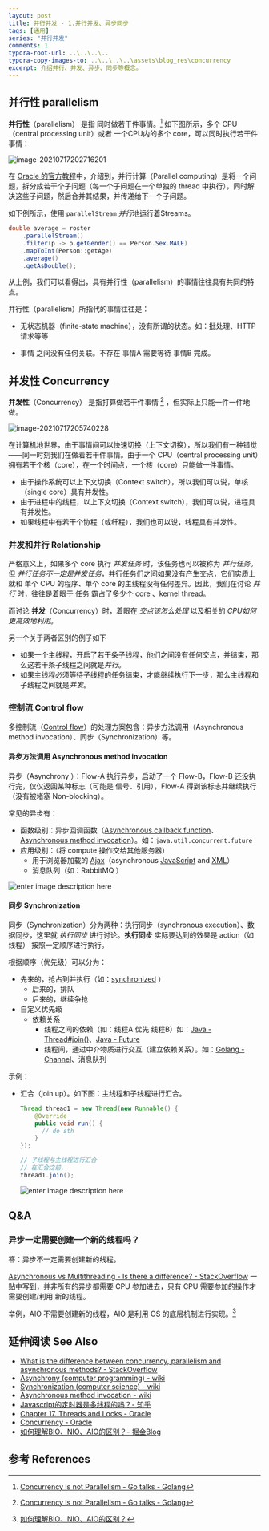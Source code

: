 ```yaml
---
layout: post
title: 并行并发 - 1.并行并发、异步同步
tags: [通用]
series: "并行并发"
comments: 1
typora-root-url: ..\..\..\..
typora-copy-images-to: ..\..\..\..\assets\blog_res\concurrency
excerpt: 介绍并行、并发、异步、同步等概念。
---
```


## 并行性 parallelism

**并行性**（parallelism） 是指 同时做若干件事情。[^1]  如下图所示，多个 CPU（central processing unit）或者 一个CPU内的多个 core，可以同时执行若干件事情：

![image-20210717202716201](/assets/blog_res/concurrency/image-20210717202716201.png)

在 [Oracle 的官方教程](https://docs.oracle.com/javase/tutorial/collections/streams/parallelism.html)中，介绍到，并行计算（Parallel computing）是将一个问题，拆分成若干个子问题（每一个子问题在一个单独的 thread 中执行），同时解决这些子问题，然后合并其结果，并传递给下一个子问题。

如下例所示，使用 `parallelStream` *并行*地运行着Streams。

```java
double average = roster
    .parallelStream()
    .filter(p -> p.getGender() == Person.Sex.MALE)
    .mapToInt(Person::getAge)
    .average()
    .getAsDouble();
```

从上例，我们可以看得出，具有并行性（parallelism）的事情往往具有共同的特点。

并行性（parallelism）所指代的事情往往是：

- 无状态机器（finite-state machine），没有所谓的状态。如：批处理、HTTP请求等等

- 事情 之间没有任何关联。不存在 事情A 需要等待 事情B 完成。

## 并发性 Concurrency

**并发性**（Concurrency） 是指打算做若干件事情 [^1] ，但实际上只能一件一件地做。

![image-20210717205740228](/assets/blog_res/concurrency/image-20210717205740228.png)

在计算机地世界，由于事情间可以快速切换（上下文切换），所以我们有一种错觉——同一时刻我们在做着若干件事情。由于一个 CPU（central processing unit）拥有若干个核（core），在一个时间点，一个核（core）只能做一件事情。

- 由于操作系统可以上下文切换（Context switch），所以我们可以说，单核（single core）具有并发性。
- 由于进程中的线程，以上下文切换（Context switch），我们可以说，进程具有并发性。
- 如果线程中有若干个协程（或纤程），我们也可以说，线程具有并发性。

### 并发和并行 Relationship

严格意义上，如果多个 core 执行 *并发任务* 时，该任务也可以被称为 *并行任务*。但 *并行任务不一定是并发任务*，并行任务们之间如果没有产生交点，它们实质上就和 单个 CPU 的程序、单个 core 的主线程没有任何差异。因此，我们在讨论 *并行* 时，往往是着眼于 任务 霸占了多少个 core 、kernel thread。

而讨论 **并发**（Concurrency）时，着眼在 *交点该怎么处理* 以及相关的 *CPU如何更高效地利用*。

另一个关于两者区别的例子如下

- 如果一个主线程，开启了若干条子线程，他们之间没有任何交点，并结束，那么这若干条子线程之间就是*并行*。
- 如果主线程必须等待子线程的任务结束，才能继续执行下一步，那么主线程和子线程之间就是*并发*。

### 控制流 Control flow

多控制流（[Control flow](https://en.wikipedia.org/wiki/Control_flow#Async)）的处理方案包含：异步方法调用（Asynchronous method invocation）、同步（Synchronization）等。

#### 异步方法调用 Asynchronous method invocation

异步（Asynchrony ）：Flow-A 执行异步，启动了一个 Flow-B，Flow-B 还没执行完，仅仅返回某种标志（可能是 信号、引用），Flow-A 得到该标志并继续执行（没有被堵塞 Non-blocking）。

常见的异步有：

- 函数级别：异步回调函数（[Asynchronous callback function](https://kyakya.icu/article/callback)、[Asynchronous method invocation](https://en.wikipedia.org/wiki/Asynchronous_method_invocation)）。如：`java.util.concurrent.future`
- 应用级别：（将 compute 操作交给其他服务器）
  - 用于浏览器加载的 [Ajax](https://en.wikipedia.org/wiki/Ajax_(programming))（asynchronous [JavaScript](https://en.wikipedia.org/wiki/JavaScript) and [XML](https://en.wikipedia.org/wiki/XML)）
  - 消息队列（如：RabbitMQ ）

![enter image description here](/assets/blog_res/concurrency/H5ysA.png)

####  同步 Synchronization

同步（Synchronization）分为两种：执行同步（synchronous execution）、数据同步，这里就 *执行同步* 进行讨论。**执行同步** 实际要达到的效果是 action（如线程） 按照一定顺序进行执行。

根据顺序（优先级）可以分为：

- 先来的，抢占到并执行（如：[synchronized](https://docs.oracle.com/javase/specs/jls/se16/html/jls-14.html#jls-14.19) ）
  - 后来的，排队
  - 后来的，继续争抢
- 自定义优先级
  - 依赖关系
    - 线程之间的依赖（如：线程A 优先 线程B）如：[Java - Thread#join()](https://docs.oracle.com/javase/tutorial/essential/concurrency/join.html)、[Java - Future](https://docs.oracle.com/en/java/javase/11/docs/api/java.base/java/util/concurrent/Future.html)
    - 线程间，通过中介物质进行交互（建立依赖关系）。如：[Golang - Channel](https://draveness.me/golang/docs/part3-runtime/ch06-concurrency/golang-channel/)、消息队列

示例：

- 汇合（join up）。如下图：主线程和子线程进行汇合。

  ```java
  Thread thread1 = new Thread(new Runnable() {
      @Override
      public void run() {
  		// do sth
      }
  });
  
  // 子线程与主线程进行汇合
  // 在汇合之前，
  thread1.join();
  ```

  ![enter image description here](/assets/blog_res/concurrency/GVMMy.png)



## Q&A

### 异步一定需要创建一个新的线程吗？

答：异步不一定需要创建新的线程。

[Asynchronous vs Multithreading - Is there a difference? - StackOverflow](https://stackoverflow.com/a/600963/4883754) 一贴中写到，并非所有的异步都需要 CPU 参加进去，只有 CPU 需要参加的操作才需要创建/利用 新的线程。

举例，AIO 不需要创建新的线程，AIO 是利用 OS 的底层机制进行实现。[^2]

## 延伸阅读 See Also

- [What is the difference between concurrency, parallelism and asynchronous methods? - StackOverflow](https://stackoverflow.com/a/48530284/4883754)   
- [Asynchrony (computer programming) - wiki](https://en.wikipedia.org/wiki/Asynchrony_(computer_programming))
- [Synchronization (computer science) - wiki](https://en.wikipedia.org/wiki/Synchronization_(computer_science))
- [Asynchronous method invocation - wiki](https://en.wikipedia.org/wiki/Asynchronous_method_invocation)
- [Javascript的定时器是多线程的吗？- 知乎](https://www.zhihu.com/question/308612651)
- [Chapter 17. Threads and Locks - Oracle](https://docs.oracle.com/javase/specs/jls/se16/html/jls-17.html)
- [Concurrency - Oracle](https://docs.oracle.com/javase/tutorial/essential/concurrency/index.html)
- [如何理解BIO、NIO、AIO的区别？- 掘金Blog]( https://juejin.cn/post/6844903985158045703)

## 参考 References

[^1]: [Concurrency is not Parallelism - Go talks - Golang](https://talks.golang.org/2012/waza.slide#8)
[^2]: [如何理解BIO、NIO、AIO的区别？](https://juejin.cn/post/6844903985158045703)
